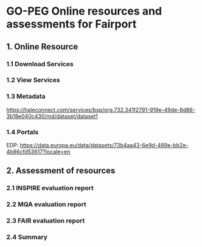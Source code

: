 # GO-PEG Online resources and assessments for Fairport

## 1. Online Resource
### 1.1 Download Services
### 1.2 View Services
### 1.3 Metadata
<https://haleconnect.com/services/bsp/org.732.341f2791-919e-49de-8d86-3b18e040c430/md/dataset/dataset1>
### 1.4 Portals
EDP:
<https://data.europa.eu/data/datasets/73b4aa43-6e9d-489e-bb2e-4b86cfd53617?locale=en>

## 2. Assessment of resources
### 2.1 INSPIRE evaluation report
### 2.2 MQA evaluation report
### 2.3 FAIR evaluation report
### 2.4 Summary

